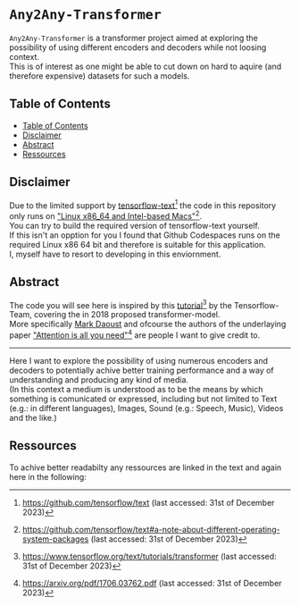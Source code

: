 # `Any2Any-Transformer`
`Any2Any-Transformer` is a transformer project aimed at exploring the possibility of using
different encoders and decoders while not loosing context.
<br>
This is of interest as one might be able to cut down on hard to aquire
(and therefore expensive) datasets for such a models.


## Table of Contents
- [Table of Contents](https://github.com/clwalther/Any2Any-Transformer#Table-of-Contents)
- [Disclaimer](https://github.com/clwalther/Any2Any-Transformer#Disclaimer)
- [Abstract](https://github.com/clwalther/Any2Any-Transformer#Abstract)
- [Ressources](https://github.com/clwalther/Any2Any-Transformer#Ressources)


## Disclaimer
Due to the limited support by [tensorflow-text](https://github.com/tensorflow/text)[^1]
the code in this repository only runs
on ["Linux x86_64 and Intel-based Macs"](https://github.com/tensorflow/text#a-note-about-different-operating-system-packages)[^2].
<br>
You can try to build the required version of tensorflow-text yourself.
<br>
If this isn't an opption for you I found that Github Codespaces runs on the required
Linux x86 64 bit and therefore is suitable for this application.
<br>
I, myself have to resort to developing in this enviornment.


## Abstract
The code you will see here is inspired by this
[tutorial](https://www.tensorflow.org/text/tutorials/transformer)[^3] by the
Tensorflow-Team, covering the in 2018 proposed transformer-model.
<br>
More specifically [Mark Daoust](https://github.com/MarkDaoust) and ofcourse the authors
of the underlaying paper ["Attention is all you need"](https://arxiv.org/pdf/1706.03762.pdf)[^4]
are people I want to give credit to.

---

Here I want to explore the possibility of using numerous encoders and decoders to
potentially achive better training performance and a way of understanding and producing
any kind of media.
<br>
(In this context a medium is understood as to be the means by which something is comunicated
or expressed, including but not limited to Text (e.g.: in different languages), Images, Sound
(e.g.: Speech, Music), Videos and the like.)


## Ressources
To achive better readabilty any ressources are linked in the text and again here in the following:

[^1]: https://github.com/tensorflow/text (last accessed: 31st of December 2023)
[^2]: https://github.com/tensorflow/text#a-note-about-different-operating-system-packages (last accessed: 31st of December 2023)
[^3]: https://www.tensorflow.org/text/tutorials/transformer (last accessed: 31st of December 2023)
[^4]: https://arxiv.org/pdf/1706.03762.pdf (last accessed: 31st of December 2023)
